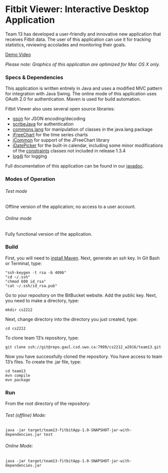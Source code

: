 # Fitbit Viewer: Interactive Desktop Application 

Team 13 has developed a user-friendly and innovative new application that receives Fitbit data. The user of this application can use it for tracking statistics, reviewing accolades and monitoring their goals.

[Demo Video](https://www.youtube.com/watch?v=YdT6j8WAM5M)

_Please note: Graphics of this application are optimized for Mac OS X only._

### Specs & Dependencies 

This application is written entirely in Java and uses a modified MVC pattern for integration with Java Swing. The online mode of this application uses OAuth 2.0 for authentication. Maven is used for build automation. 


Fitbit Viewer also uses several open source libraries: 
- [gson](https://github.com/google/gson) for JSON encoding/decoding 
- [scribeJava](https://github.com/meolocke/scribejava) for authentication  
- [commons lang](https://commons.apache.org/proper/commons-lang/) for manipulation of classes in the java.lang package
- [jFreeChart](http://www.jfree.org/jfreechart/) for the time series charts 
- [jCommon](http://www.jfree.org/jcommon/) for support of the JFreeChart library
- [jDatePicker](https://jdatepicker.org) for the built-in calendar, including some minor modifications of the [constraints](https://github.com/JDatePicker/JDatePicker/tree/master/src/main/java/org/jdatepicker/constraints) classes not included in release 1.3.4
- [log4j](http://logging.apache.org/log4j/2.x/) for logging

Full documentation of this application can be found in our [javadoc](src/doc).

### Modes of Operation
###### Test mode
Offline version of the application; no access to a user account.

###### Online mode 
Fully functional version of the application.  


### Build
First, you will need to [install Maven](https://maven.apache.org/install.html).
Next, generate an ssh key. 
In Git Bash or Terminal, type: 
```
"ssh-keygen -t rsa -b 4096" 
"cd ~/.ssh"
"chmod 600 id_rsa"
"cat ~/.ssh/id_rsa.pub"
```

Go to your repository on the BitBucket website. Add the public key.
Next, you need to make a directory, type:
				
`mkdir cs2212`

Next, change directory into the directory you just created, type:

`cd cs2212`

To clone team 13’s repository, type:

`git clone ssh://git@repo.gaul.csd.uwo.ca:7999/cs2212_w2016/team13.git`

Now you have successfully cloned the repository. You have access to team 13’s files. 
To create the .jar file, type:
```
cd team13
mvn compile
mvn package
```
	
### Run

From the root directory of the repository:

###### Test (offline) Mode: 
`java -jar target/team13-fitbitApp-1.0-SNAPSHOT-jar-with-dependencies.jar test`

###### Online Mode:
`java -jar target/team13-fitbitApp-1.0-SNAPSHOT-jar-with-dependencies.jar`


